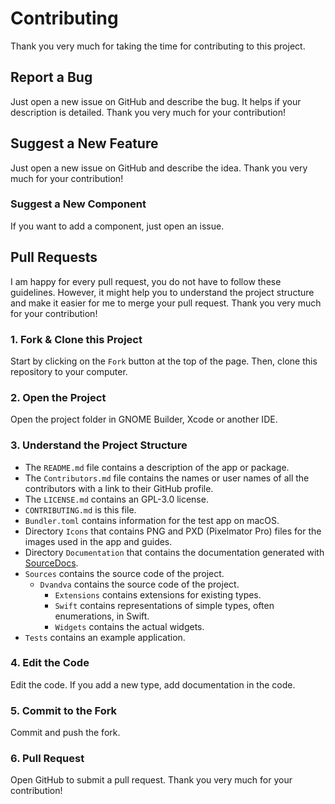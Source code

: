 # Contributing

Thank you very much for taking the time for contributing to this project. 

## Report a Bug
Just open a new issue on GitHub and describe the bug. It helps if your description is detailed. Thank you very much for your contribution!

## Suggest a New Feature
Just open a new issue on GitHub and describe the idea. Thank you very much for your contribution!

### Suggest a New Component
If you want to add a component, just open an issue.

## Pull Requests
I am happy for every pull request, you do not have to follow these guidelines. However, it might help you to understand the project structure and make it easier for me to merge your pull request. Thank you very much for your contribution!

### 1. Fork & Clone this Project
Start by clicking on the `Fork` button at the top of the page. Then, clone this repository to your computer. 

### 2. Open the Project
Open the project folder in GNOME Builder, Xcode or another IDE.

### 3. Understand the Project Structure
- The `README.md` file contains a description of the app or package.
- The `Contributors.md` file contains the names or user names of all the contributors with a link to their GitHub profile.
- The `LICENSE.md` contains an GPL-3.0 license.
- `CONTRIBUTING.md` is this file.
- `Bundler.toml` contains information for the test app on macOS.
- Directory `Icons` that contains PNG and PXD (Pixelmator Pro) files for the images used in the app and guides.
- Directory `Documentation` that contains the documentation generated with [SourceDocs][1].
- `Sources` contains the source code of the project.
	- `Dvandva` contains the source code of the project.
		- `Extensions` contains extensions for existing types.
		- `Swift` contains representations of simple types, often enumerations, in Swift.
	    - `Widgets` contains the actual widgets.
- `Tests` contains an example application.

### 4. Edit the Code
Edit the code. If you add a new type, add documentation in the code.

### 5. Commit to the Fork
Commit and push the fork.

### 6. Pull Request
Open GitHub to submit a pull request. Thank you very much for your contribution!

[1]:	https://github.com/SourceDocs/SourceDocs
